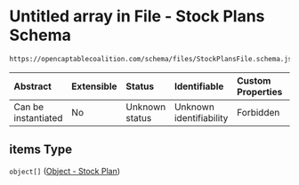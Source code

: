 # Untitled array in File - Stock Plans Schema

```txt
https://opencaptablecoalition.com/schema/files/StockPlansFile.schema.json#/properties/items
```



| Abstract            | Extensible | Status         | Identifiable            | Custom Properties | Additional Properties | Access Restrictions | Defined In                                                                                          |
| :------------------ | :--------- | :------------- | :---------------------- | :---------------- | :-------------------- | :------------------ | :-------------------------------------------------------------------------------------------------- |
| Can be instantiated | No         | Unknown status | Unknown identifiability | Forbidden         | Allowed               | none                | [StockPlansFile.schema.json*](../../schema/files/StockPlansFile.schema.json "open original schema") |

## items Type

`object[]` ([Object - Stock Plan](stockplansfile-properties-items-object---stock-plan.md))
